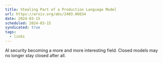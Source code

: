 ```yaml
---
title: Stealing Part of a Production Language Model
url: https://arxiv.org/abs/2403.06634
date: 2024-03-15
scheduled: 2024-03-15
syndicated: true
tags:
  - links
---
```


AI security becoming a more and more interesting field. Closed models may no longer stay closed after all.
